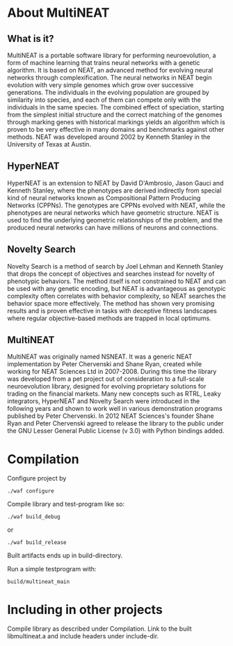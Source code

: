 
About MultiNEAT
===============

What is it?
------------

MultiNEAT is a portable software library for performing neuroevolution, a form of machine learning that trains neural networks with a genetic algorithm. It is based on NEAT, an advanced method for evolving neural networks through complexification. The neural networks in NEAT begin evolution with very simple genomes which grow over successive generations. The individuals in the evolving population are grouped by similarity into species, and each of them can compete only with the individuals in the same species. The combined effect of speciation, starting from the simplest initial structure and the correct matching of the genomes through marking genes with historical markings yields an algorithm which is proven to be very effective in many domains and benchmarks against other methods. NEAT was developed around 2002 by Kenneth Stanley in the University of Texas at Austin.

HyperNEAT
---------

HyperNEAT is an extension to NEAT by David D'Ambrosio, Jason Gauci and Kenneth Stanley, where the phenotypes are derived indirectly from special kind of neural networks known as Compositional Pattern Producing Networks (CPPNs). The genotypes are CPPNs evolved with NEAT, while the phenotypes are neural networks which have geometric structure. NEAT is used to find the underlying geometric relationships of the problem, and the produced neural networks can have millions of neurons and connections.


Novelty Search
--------------


Novelty Search is a method of search by Joel Lehman and Kenneth Stanley that drops the concept of objectives and searches instead for novelty of phenotypic behaviors. The method itself is not constrained to NEAT and can be used with any genetic encoding, but NEAT is advantageous as genotypic complexity often correlates with behavior complexity, so NEAT searches the behavior space more effectively. The method has shown very promising results and is proven effective in tasks with deceptive fitness landscapes where regular objective-based methods are trapped in local optimums.


MultiNEAT
---------

MultiNEAT was originally named NSNEAT. It was a generic NEAT implementation by Peter Chervenski and Shane Ryan, created while working for NEAT Sciences Ltd in 2007-2008. During this time the library was developed from a pet project out of consideration to a full-scale neuroevolution library, designed for evolving proprietary solutions for trading on the financial markets. Many new concepts such as RTRL, Leaky integrators, HyperNEAT and Novelty Search were introduced in the following years and shown to work well in various demonstration programs published by Peter Chervenski. In 2012 NEAT Sciences's founder Shane Ryan and Peter Chervenski agreed to release the library to the public under the GNU Lesser General Public License (v 3.0) with Python bindings added.


Compilation
===========

Configure project by

    ./waf configure

Compile library and test-program like so:

    ./waf build_debug

or

    ./waf build_release

Built artifacts ends up in build-directory.

Run a simple testprogram with:

    build/multineat_main


Including in other projects
===========================

Compile library as described under Compilation. Link to the built
libmultineat.a and include headers under include-dir.
